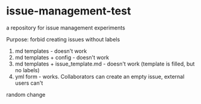 # issue-management-test
a repository for issue management experiments

Purpose: forbid creating issues without labels

1. md templates - doesn't work
2. md templates + config - doesn't work
3. md templates + issue_template.md - doesn't work (template is filled, but no labels)
4. yml form - works. Collaborators can create an empty issue, external users can't

random change
